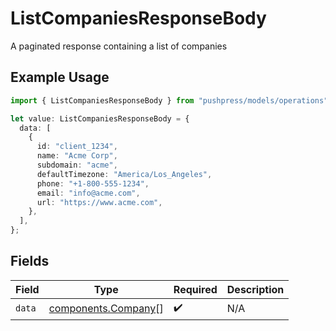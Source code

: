 # ListCompaniesResponseBody

A paginated response containing a list of companies

## Example Usage

```typescript
import { ListCompaniesResponseBody } from "pushpress/models/operations";

let value: ListCompaniesResponseBody = {
  data: [
    {
      id: "client_1234",
      name: "Acme Corp",
      subdomain: "acme",
      defaultTimezone: "America/Los_Angeles",
      phone: "+1-800-555-1234",
      email: "info@acme.com",
      url: "https://www.acme.com",
    },
  ],
};
```

## Fields

| Field                                                      | Type                                                       | Required                                                   | Description                                                |
| ---------------------------------------------------------- | ---------------------------------------------------------- | ---------------------------------------------------------- | ---------------------------------------------------------- |
| `data`                                                     | [components.Company](../../models/components/company.md)[] | :heavy_check_mark:                                         | N/A                                                        |